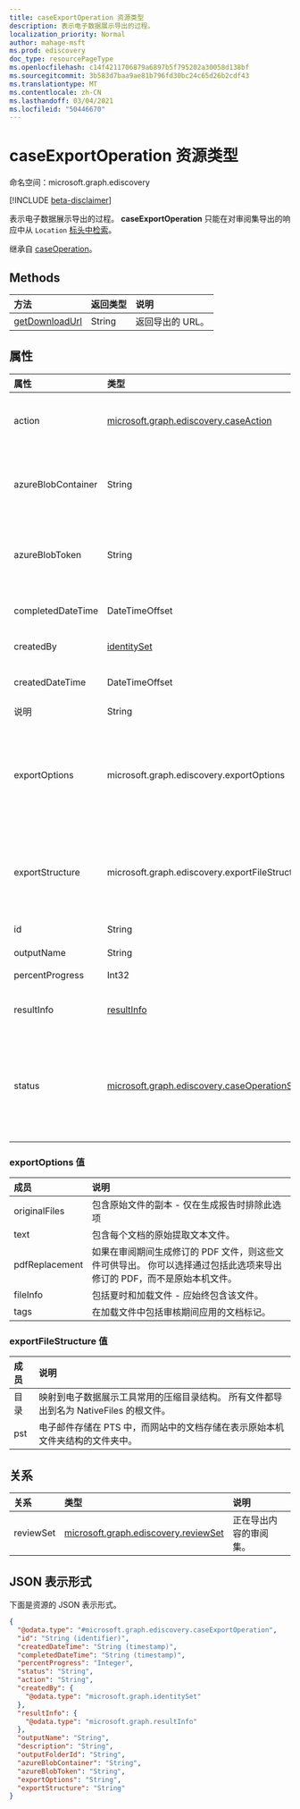 ```yaml
---
title: caseExportOperation 资源类型
description: 表示电子数据展示导出的过程。
localization_priority: Normal
author: mahage-msft
ms.prod: ediscovery
doc_type: resourcePageType
ms.openlocfilehash: c14f4211706879a6897b5f795202a30058d138bf
ms.sourcegitcommit: 3b583d7baa9ae81b796fd30bc24c65d26b2cdf43
ms.translationtype: MT
ms.contentlocale: zh-CN
ms.lasthandoff: 03/04/2021
ms.locfileid: "50446670"
---
```

# <a name="caseexportoperation-resource-type"></a>caseExportOperation 资源类型

命名空间：microsoft.graph.ediscovery

[!INCLUDE [beta-disclaimer](../../includes/beta-disclaimer.md)]

表示电子数据展示导出的过程。 **caseExportOperation** 只能在对审阅集导出的响应中从 `Location` [标头中检索](../api/ediscovery-reviewset-export.md)。

继承自 [caseOperation](../resources/ediscovery-caseoperation.md)。

## <a name="methods"></a>Methods

|方法|返回类型|说明|
|:---|:---|:---|
|[getDownloadUrl](../api/ediscovery-caseexportoperation-getdownloadurl.md)|String| 返回导出的 URL。|

## <a name="properties"></a>属性

|属性|类型|说明|
|:---|:---|:---|
|action|[microsoft.graph.ediscovery.caseAction](../resources/ediscovery-caseoperation.md#caseaction-values)| 此实体的大小写操作将始终为 `contentExport` 。 继承自 [caseOperation](../resources/ediscovery-caseoperation.md)。|
|azureBlobContainer|String| 将存储导出的 Azure 存储位置的名称。 这仅适用于存储在你自己的 Azure 存储位置中的导出。 |
|azureBlobToken|String| Azure 存储位置的 SAS 令牌。  这仅适用于存储在你自己的 Azure 存储位置中的导出。 |
|completedDateTime|DateTimeOffset| 导出完成的日期和时间。  继承自 [caseOperation](../resources/ediscovery-caseoperation.md)|
|createdBy|[identitySet](../resources/identityset.md)| 启动导出操作的用户。 继承自 [caseOperation](../resources/ediscovery-caseoperation.md)|
|createdDateTime|DateTimeOffset| 创建导出的日期和时间。 继承自 [caseOperation](../resources/ediscovery-caseoperation.md)|
|说明|String| 为导出提供的说明。 |
|exportOptions|microsoft.graph.ediscovery.exportOptions| 为导出提供的选项。 有关详细信息 [，请参阅 reviewSet：](../api/ediscovery-reviewset-export.md) 导出。 可取值为：`originalFiles`、`text`、`pdfReplacement`、`fileInfo`、`tags`。|
|exportStructure|microsoft.graph.ediscovery.exportFileStructure|提供的选项指定导出的结构。 有关详细信息 [，请参阅 reviewSet：](../api/ediscovery-reviewset-export.md) 导出。 可取值为：`none`、`directory`、`pst`。|
|id|String| 操作 ID。 只读。 继承自 [caseOperation](../resources/ediscovery-caseoperation.md)。|
|outputName|String| 为导出提供的名称。|
|percentProgress|Int32| 操作的进度。 继承自 [caseOperation](../resources/ediscovery-caseoperation.md)|
|resultInfo|[resultInfo](../resources/resultinfo.md)|包含特定于成功和失败的结果信息。 继承自 [caseOperation](../resources/ediscovery-caseoperation.md)|
|status|[microsoft.graph.ediscovery.caseOperationStatus](../resources/ediscovery-caseoperation.md#caseoperationstatus-values)|案例操作的状态。 继承自 [caseOperation](../resources/ediscovery-caseoperation.md)。 可取值为：`notStarted`、`submissionFailed`、`running`、`succeeded`、`partiallySucceeded`、`failed`。|

### <a name="exportoptions-values"></a>exportOptions 值

|成员| 说明 |
|:---|:---|
|originalFiles| 包含原始文件的副本 - 仅在生成报告时排除此选项 |
|text| 包含每个文档的原始提取文本文件。 |
|pdfReplacement| 如果在审阅期间生成修订的 PDF 文件，则这些文件可供导出。 你可以选择通过包括此选项来导出修订的 PDF，而不是原始本机文件。 |
|fileInfo| 包括夏时和加载文件 - 应始终包含该文件。 |
|tags| 在加载文件中包括审核期间应用的文档标记。 |

### <a name="exportfilestructure-values"></a>exportFileStructure 值

|成员| 说明 |
|:---|:---|
|目录| 映射到电子数据展示工具常用的压缩目录结构。 所有文件都导出到名为 NativeFiles 的根文件。 |
|pst| 电子邮件存储在 PTS 中，而网站中的文档存储在表示原始本机文件夹结构的文件夹中。 |

## <a name="relationships"></a>关系

|关系|类型|说明|
|:---|:---|:---|
|reviewSet|[microsoft.graph.ediscovery.reviewSet](../resources/ediscovery-reviewset.md)| 正在导出内容的审阅集。 |

## <a name="json-representation"></a>JSON 表示形式

下面是资源的 JSON 表示形式。
<!-- {
  "blockType": "resource",
  "keyProperty": "id",
  "@odata.type": "microsoft.graph.ediscovery.caseExportOperation",
  "baseType": "microsoft.graph.ediscovery.caseOperation",
  "openType": false
}
-->

``` json
{
  "@odata.type": "#microsoft.graph.ediscovery.caseExportOperation",
  "id": "String (identifier)",
  "createdDateTime": "String (timestamp)",
  "completedDateTime": "String (timestamp)",
  "percentProgress": "Integer",
  "status": "String",
  "action": "String",
  "createdBy": {
    "@odata.type": "microsoft.graph.identitySet"
  },
  "resultInfo": {
    "@odata.type": "microsoft.graph.resultInfo"
  },
  "outputName": "String",
  "description": "String",
  "outputFolderId": "String",
  "azureBlobContainer": "String",
  "azureBlobToken": "String",
  "exportOptions": "String",
  "exportStructure": "String"
}
```
